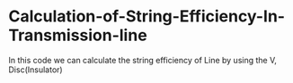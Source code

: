 # Calculation-of-String-Efficiency-In-Transmission-line
In this code we can calculate the string efficiency of Line by using the V, Disc(Insulator)
